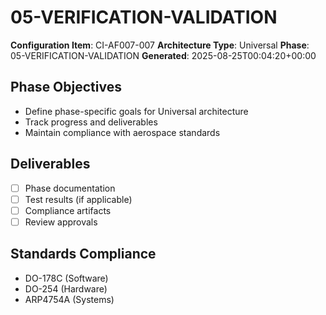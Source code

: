# 05-VERIFICATION-VALIDATION

**Configuration Item**: CI-AF007-007
**Architecture Type**: Universal
**Phase**: 05-VERIFICATION-VALIDATION
**Generated**: 2025-08-25T00:04:20+00:00

## Phase Objectives
- Define phase-specific goals for Universal architecture
- Track progress and deliverables
- Maintain compliance with aerospace standards

## Deliverables
- [ ] Phase documentation
- [ ] Test results (if applicable)
- [ ] Compliance artifacts
- [ ] Review approvals

## Standards Compliance
- DO-178C (Software)
- DO-254 (Hardware)
- ARP4754A (Systems)
